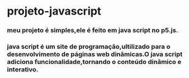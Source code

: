 # projeto-javascript

### meu projeto é simples,ele é feito em java script no p5.js.
### java script é um site de programação,ultilizado para o desenvolvimento de páginas web dinâmicas.O java script adiciona funcionalidade,tornando o conteúdo dinâmico e interativo.
###
